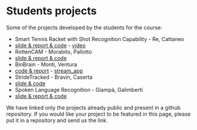 # Students projects

Some of the projects developed by the students for the course:

- Smart Tennis Racket with Shot Recognition Capability  - Re, Cattaneo
 - [slide & report & code](https://github.com/Fexcatta/SmartTennisRacket) - [video](https://www.youtube.com/watch?v=3WyLoOx5gWo)
- RottenCAM - Morabito, Pallotto
 - [slide & report & code](https://github.com/Mattia9875/HwAi-linux)
- BinBrain - Monti, Ventura
 - [code & report](https://github.com/Pietro0099/waste_classifier) - [stream_app](https://github.com/Pietro0099/micro_cam_stream)
- StrideTracked - Bravin, Caserta
 - [slide & code](https://github.com/RiccardoBravin/StrideTracked-project)
- Spoken Language Recognition - Giampà, Galimberti
 - [slide & report & code](https://github.com/SimonGiampy/Spoken_Language_Recognition_Tensorflow_Embedded)

We have linked only the projects already public and present in a github repository. If you would like your project to be featured in this page, please put it in a repository and send us the link.
